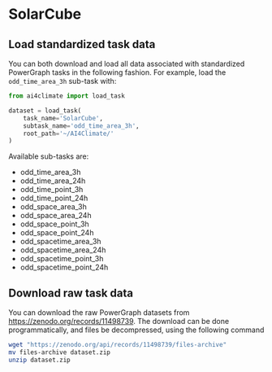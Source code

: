 # SolarCube

## Load standardized task data

You can both download and load all data associated with standardized PowerGraph tasks
in the following fashion. For example, load the `odd_time_area_3h` sub-task
with:

```Python
from ai4climate import load_task

dataset = load_task(
    task_name='SolarCube', 
    subtask_name='odd_time_area_3h',
    root_path='~/AI4Climate/'
)
```

Available sub-tasks are:
- odd_time_area_3h
- odd_time_area_24h
- odd_time_point_3h
- odd_time_point_24h
- odd_space_area_3h
- odd_space_area_24h
- odd_space_point_3h
- odd_space_point_24h
- odd_spacetime_area_3h
- odd_spacetime_area_24h
- odd_spacetime_point_3h
- odd_spacetime_point_24h




## Download raw task data

You can download the raw PowerGraph datasets from 
https://zenodo.org/records/11498739. The download can be
done programmatically, and files be decompressed, using the following command

```bash
wget "https://zenodo.org/api/records/11498739/files-archive"
mv files-archive dataset.zip
unzip dataset.zip
```